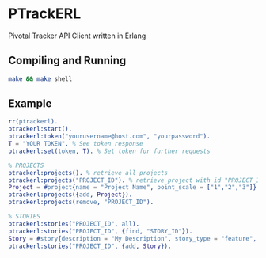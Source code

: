 PTrackERL
=========
Pivotal Tracker API Client written in Erlang

Compiling and Running
---------------------

```bash
make && make shell
```

Example
-------

```erlang
rr(ptrackerl).
ptrackerl:start().
ptrackerl:token("yourusername@host.com", "yourpassword").
T = "YOUR TOKEN". % See token response
ptrackerl:set(token, T). % Set token for further requests

% PROJECTS
ptrackerl:projects(). % retrieve all projects
ptrackerl:projects("PROJECT_ID"). % retrieve project with id "PROJECT_ID"
Project = #project{name = "Project Name", point_scale = ["1","2","3"]}.
ptrackerl:projects({add, Project}).
ptrackerl:projects(remove, "PROJECT_ID").

% STORIES
ptrackerl:stories("PROJECT_ID", all).
ptrackerl:stories("PROJECT_ID", {find, "STORY_ID"}).
Story = #story{description = "My Description", story_type = "feature", name = "Story Name"}.
ptrackerl:stories("PROJECT_ID", {add, Story}).
